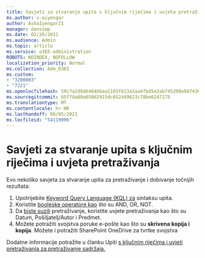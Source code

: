 ```yaml
---
title: Savjeti za stvaranje upita s ključnim riječima i uvjeta pretraživanja
ms.author: v-aiyengar
author: AshaIyengar21
manager: dansimp
ms.date: 02/26/2021
ms.audience: Admin
ms.topic: article
ms.service: o365-administration
ROBOTS: NOINDEX, NOFOLLOW
localization_priority: Normal
ms.collection: Adm_O365
ms.custom:
- "3200003"
- "7221"
ms.openlocfilehash: 59c7a2d9d6484bbaa1103fb13a3aa4fbd5e2ab745208e9474362029cf6406234
ms.sourcegitcommit: b5f7da89a650d2915dc652449623c78be6247175
ms.translationtype: MT
ms.contentlocale: hr-HR
ms.lasthandoff: 08/05/2021
ms.locfileid: "54119096"
---
```

# <a name="tips-for-building-keyword-queries-and-search-conditions"></a>Savjeti za stvaranje upita s ključnim riječima i uvjeta pretraživanja

Evo nekoliko savjeta za stvaranje upita za pretraživanje i dobivanje točnijih rezultata:

1. Upotrijebite [Keyword Query Language (KQL) za](https://go.microsoft.com/fwlink/?linkid=2101591) sintaksu upita.
1. Koristite [booleske operatore kao](https://go.microsoft.com/fwlink/?linkid=2101592) što su AND, OR, NOT.
1. Da [biste suzili](https://go.microsoft.com/fwlink/?linkid=2102410) pretraživanje, koristite uvjete pretraživanja kao što su Datum, Pošiljatelj/Autor i Predmet.
1. Možete potražiti svojstva poruke e-pošte kao što su **skrivena kopija i** **kopija**. Možete i potražiti SharePoint OneDrive za tvrtke svojstva

Dodatne informacije potražite u članku Upiti [s ključnim riječima i uvjeti pretraživanja za pretraživanje sadržaja.](https://go.microsoft.com/fwlink/?linkid=2102411)
